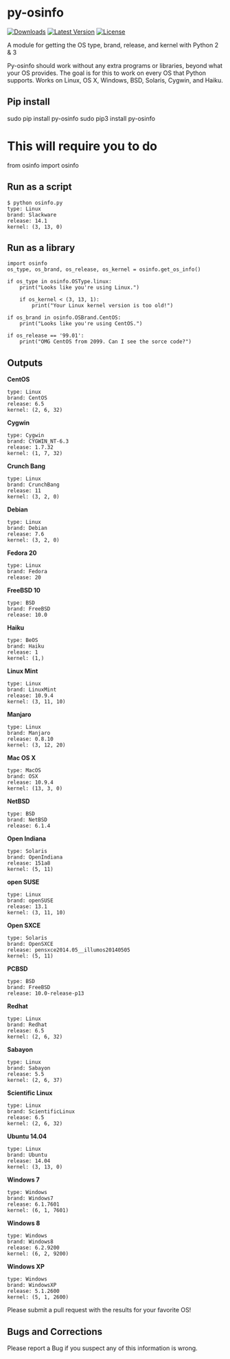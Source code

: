 py-osinfo
=========

[![Downloads](https://pypip.in/d/py-osinfo/badge.png?period=month)](https://pypi.python.org/pypi/py-osinfo/)
[![Latest Version](https://pypip.in/v/py-osinfo/badge.png)](https://pypi.python.org/pypi/py-osinfo/)
[![License](https://pypip.in/license/py-osinfo/badge.png)](https://pypi.python.org/pypi/py-osinfo/)

A module for getting the OS type, brand, release, and kernel with Python 2 & 3

Py-osinfo should work without any extra programs or libraries, beyond 
what your OS provides. The goal is for this to work on every OS that Python 
supports. Works on Linux, OS X, Windows, BSD, Solaris, Cygwin, and Haiku.


Pip install
-----

sudo pip install py-osinfo
sudo pip3 install py-osinfo

# This will require you to do
from osinfo import osinfo


Run as a script
-----

    $ python osinfo.py
    type: Linux
    brand: Slackware
    release: 14.1
    kernel: (3, 13, 0)


Run as a library
-----

    import osinfo
    os_type, os_brand, os_release, os_kernel = osinfo.get_os_info()

    if os_type in osinfo.OSType.linux:
        print("Looks like you're using Linux.")

        if os_kernel < (3, 13, 1):
            print("Your Linux kernel version is too old!")

    if os_brand in osinfo.OSBrand.CentOS:
        print("Looks like you're using CentOS.")

    if os_release == '99.01':
        print("OMG CentOS from 2099. Can I see the sorce code?")


Outputs
-----

__CentOS__

    type: Linux
    brand: CentOS
    release: 6.5
    kernel: (2, 6, 32)

__Cygwin__

    type: Cygwin
    brand: CYGWIN_NT-6.3
    release: 1.7.32
    kernel: (1, 7, 32)

__Crunch Bang__

    type: Linux
    brand: CrunchBang
    release: 11
    kernel: (3, 2, 0)

__Debian__

    type: Linux
    brand: Debian
    release: 7.6
    kernel: (3, 2, 0)

__Fedora 20__

    type: Linux
    brand: Fedora
    release: 20

__FreeBSD 10__

    type: BSD
    brand: FreeBSD
    release: 10.0

__Haiku__

    type: BeOS
    brand: Haiku
    release: 1
    kernel: (1,)

__Linux Mint__

    type: Linux
    brand: LinuxMint
    release: 10.9.4
    kernel: (3, 11, 10)

__Manjaro__

    type: Linux
    brand: Manjaro
    release: 0.8.10
    kernel: (3, 12, 20)

__Mac OS X__

    type: MacOS
    brand: OSX
    release: 10.9.4
    kernel: (13, 3, 0)

__NetBSD__

    type: BSD
    brand: NetBSD
    release: 6.1.4

__Open Indiana__

    type: Solaris
    brand: OpenIndiana
    release: 151a8
    kernel: (5, 11)

__open SUSE__

    type: Linux
    brand: openSUSE
    release: 13.1
    kernel: (3, 11, 10)

__Open SXCE__

    type: Solaris
    brand: OpenSXCE
    release: pensxce2014.05__illumos20140505
    kernel: (5, 11)

__PCBSD__

    type: BSD
    brand: FreeBSD
    release: 10.0-release-p13

__Redhat__

    type: Linux
    brand: Redhat
    release: 6.5
    kernel: (2, 6, 32)

__Sabayon__

    type: Linux
    brand: Sabayon
    release: 5.5
    kernel: (2, 6, 37)

__Scientific Linux__

    type: Linux
    brand: ScientificLinux
    release: 6.5
    kernel: (2, 6, 32)

__Ubuntu 14.04__

    type: Linux
    brand: Ubuntu
    release: 14.04
    kernel: (3, 13, 0)

__Windows 7__

    type: Windows
    brand: Windows7
    release: 6.1.7601
    kernel: (6, 1, 7601)

__Windows 8__

    type: Windows
    brand: Windows8
    release: 6.2.9200
    kernel: (6, 2, 9200)

__Windows XP__

    type: Windows
    brand: WindowsXP
    release: 5.1.2600
    kernel: (5, 1, 2600)


Please submit a pull request with the results for your favorite OS!


Bugs and Corrections
-----

Please report a Bug if you suspect any of this information is wrong.

